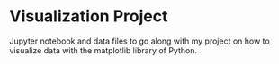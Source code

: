 # Visualization Project

Jupyter notebook and data files to go along with my project on how to visualize data with the matplotlib library of Python.
